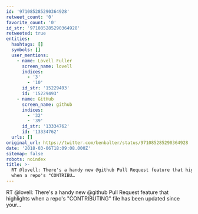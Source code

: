 ```yaml
---
id: '971085285290364928'
retweet_count: '0'
favorite_count: '0'
id_str: '971085285290364928'
retweeted: true
entities:
  hashtags: []
  symbols: []
  user_mentions:
    - name: Lovell Fuller
      screen_name: lovell
      indices:
        - '3'
        - '10'
      id_str: '15229493'
      id: '15229493'
    - name: GitHub
      screen_name: github
      indices:
        - '32'
        - '39'
      id_str: '13334762'
      id: '13334762'
  urls: []
original_url: https://twitter.com/benbalter/status/971085285290364928
date: '2018-03-06T18:09:08.000Z'
sitemap: false
robots: noindex
title: >-
  RT @lovell: There's a handy new @github Pull Request feature that highlights
  when a repo's "CONTRIBU…
---
```


RT @lovell: There's a handy new @github Pull Request feature that highlights when a repo's "CONTRIBUTING" file has been updated since your…